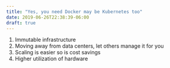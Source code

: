 ```yaml
---
title: "Yes, you need Docker may be Kubernetes too"
date: 2019-06-26T22:38:39-06:00
draft: true
---
```

1. Immutable infrastructure
2. Moving away from data centers, let others manage it for you
3. Scaling is easier so is cost savings
4. Higher utilization of hardware
